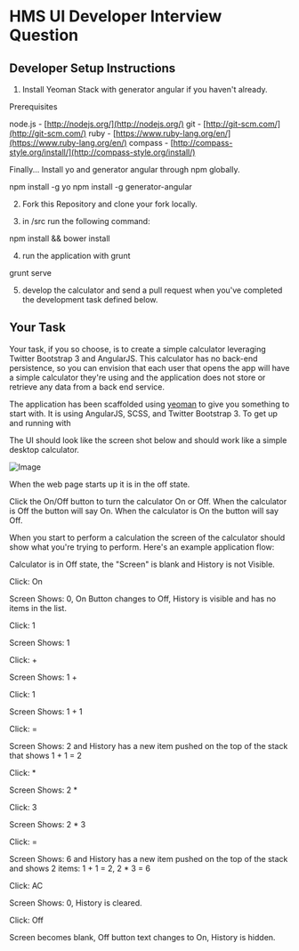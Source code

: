 # HMS UI Developer Interview Question

## Developer Setup Instructions

1. Install Yeoman Stack with generator angular if you haven't already.

Prerequisites

node.js - [http://nodejs.org/](http://nodejs.org/)
git - [http://git-scm.com/](http://git-scm.com/)
ruby - [https://www.ruby-lang.org/en/](https://www.ruby-lang.org/en/)
compass - [http://compass-style.org/install/](http://compass-style.org/install/)

Finally... Install yo and generator angular through npm globally.

npm install -g yo
npm install -g generator-angular

2. Fork this Repository and clone your fork locally.

3. in /src run the following command:

npm install && bower install

4. run the application with grunt

grunt serve

5. develop the calculator and send a pull request when you've completed the development task defined below.

## Your Task

Your task, if you so choose, is to create a simple calculator leveraging Twitter Bootstrap 3 and AngularJS. This calculator has no back-end persistence, so you can envision that each user that opens the app will have a simple calculator they're using and the application does not store or retrieve any data from a back end service.

The application has been scaffolded using [yeoman](http://yeoman.io/) to give you something to start with. It is using AngularJS, SCSS, and Twitter Bootstrap 3. To get up and running with 

The UI should look like the screen shot below and should work like a simple desktop calculator.

![Image](../blob/master/mockup.png?raw=true)

When the web page starts up it is in the off state.

Click the On/Off button to turn the calculator On or Off. When the calculator is Off the button will say On. When the calculator is On the button will say Off.

When you start to perform a calculation the screen of the calculator should show what you're trying to perform. Here's an example application flow:

Calculator is in Off state, the "Screen" is blank and History is not Visible.

Click: On

Screen Shows: 0, On Button changes to Off, History is visible and has no items in the list.

Click: 1

Screen Shows: 1

Click: +

Screen Shows: 1 +

Click: 1

Screen Shows: 1 + 1

Click: =

Screen Shows: 2 and History has a new item pushed on the top of the stack that shows 1 + 1 = 2

Click: *

Screen Shows: 2 * 

Click: 3

Screen Shows: 2 * 3

Click: =

Screen Shows: 6 and History has a new item pushed on the top of the stack and shows 2 items: 1 + 1 = 2, 2 * 3 = 6

Click: AC

Screen Shows: 0, History is cleared.

Click: Off

Screen becomes blank, Off button text changes to On, History is hidden.



